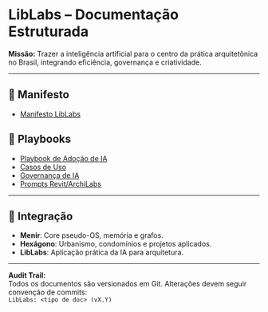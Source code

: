 # LibLabs – Documentação Estruturada

**Missão:** Trazer a inteligência artificial para o centro da prática arquitetônica no Brasil, integrando eficiência, governança e criatividade.  

---

## 📑 Manifesto
- [Manifesto LibLabs](manifesto/manifesto_liblabs.md)

## 📘 Playbooks
- [Playbook de Adoção de IA](AI_Playbook/playbook_adocao.md)  
- [Casos de Uso](AI_Playbook/cases.md)  
- [Governança de IA](AI_Playbook/governanca.md)  
- [Prompts Revit/ArchiLabs](AI_Playbook/prompts_revit.md)

---

## 🔗 Integração
- **Menir**: Core pseudo-OS, memória e grafos.  
- **Hexágono**: Urbanismo, condomínios e projetos aplicados.  
- **LibLabs**: Aplicação prática da IA para arquitetura.  

---

**Audit Trail:**  
Todos os documentos são versionados em Git. Alterações devem seguir convenção de commits:  
`LibLabs: <tipo de doc> (vX.Y)`  
